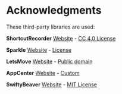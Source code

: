 # Acknowledgments

These third-party libraries are used:

**ShortcutRecorder**
[Website](https://github.com/Kentzo/ShortcutRecorder) - [CC 4.0 License](https://github.com/Kentzo/ShortcutRecorder/blob/master/LICENSE.txt)

**Sparkle**
[Website](https://github.com/sparkle-project/Sparkle) - [License](https://github.com/sparkle-project/Sparkle/blob/master/LICENSE)

**LetsMove**
[Website](https://github.com/potionfactory/LetsMove) - [Public domain](https://github.com/potionfactory/LetsMove#license)

**AppCenter**
[Website](https://github.com/microsoft/appcenter-sdk-apple) - [Custom](https://github.com/microsoft/appcenter-sdk-apple/blob/develop/LICENSE)

**SwiftyBeaver**
[Website](https://github.com/SwiftyBeaver/SwiftyBeaver) - [MIT License](https://github.com/SwiftyBeaver/SwiftyBeaver/blob/master/LICENSE)
